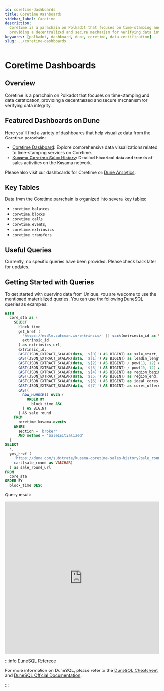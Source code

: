 ```yaml
---
id: coretime-dashboards
title: Coretime Dashboards
sidebar_label: Coretime
description:
  Coretime is a parachain on Polkadot that focuses on time-stamping and data certification,
  providing a decentralized and secure mechanism for verifying data integrity.
keywords: [polkadot, dashboard, dune, coretime, data certification]
slug: ../coretime-dashboards
---
```


# Coretime Dashboards

## Overview

Coretime is a parachain on Polkadot that focuses on time-stamping and data certification, providing
a decentralized and secure mechanism for verifying data integrity.

## Featured Dashboards on Dune

Here you'll find a variety of dashboards that help visualize data from the Coretime parachain:

- [Coretime Dashboard](https://dune.com/substrate/coretime): Explore comprehensive data
  visualizations related to time-stamping services on Coretime.
- [Kusama Coretime Sales History](https://dune.com/substrate/kusama-coretime-sales-history):
  Detailed historical data and trends of sales activities on the Kusama network.

Please also visit our dashboards for Coretime on
[Dune Analytics](https://dune.com/discover/content/relevant?q=title:Coretime%20author:substrate).

## Key Tables

Data from the Coretime parachain is organized into several key tables:

- `coretime.balances`
- `coretime.blocks`
- `coretime.calls`
- `coretime.events`,
- `coretime.extrinsics`
- `coretime.transfers`

## Useful Queries

Currently, no specific queries have been provided. Please check back later for updates.

## Getting Started with Queries

To get started with querying data from Unique, you are welcome to use the mentioned materialized
queries. You can use the following DuneSQL queries as examples:

```sql title="Kusama Coretime Core Statistics" showLineNumbers
WITH
  core_sta as (
    SELECT
      block_time,
      get_href (
        'https://nodle.subscan.io/extrinsic/' || cast(extrinsic_id as VARCHAR),
        extrinsic_id
      ) as extrinsics_url,
      extrinsic_id,
      CAST(JSON_EXTRACT_SCALAR(data, '$[0]') AS BIGINT) as sale_start,
      CAST(JSON_EXTRACT_SCALAR(data, '$[1]') AS BIGINT) as leadin_length,
      CAST(JSON_EXTRACT_SCALAR(data, '$[2]') AS BIGINT) / pow(10, 12) as start_price,
      CAST(JSON_EXTRACT_SCALAR(data, '$[3]') AS BIGINT) / pow(10, 12) as regular_price,
      CAST(JSON_EXTRACT_SCALAR(data, '$[4]') AS BIGINT) as region_begin,
      CAST(JSON_EXTRACT_SCALAR(data, '$[5]') AS BIGINT) as region_end,
      CAST(JSON_EXTRACT_SCALAR(data, '$[6]') AS BIGINT) as ideal_cores_sold,
      CAST(JSON_EXTRACT_SCALAR(data, '$[7]') AS BIGINT) as cores_offered,
      CAST(
        ROW_NUMBER() OVER (
          ORDER BY
            block_time ASC
        ) AS BIGINT
      ) AS sale_round
    FROM
      coretime_kusama.events
    WHERE
      section = 'broker'
      AND method = 'SaleInitialized'
  )
SELECT
  *,
  get_href (
    'https://dune.com/substrate/kusama-coretime-sales-history?sale_round=' || cast(sale_round as VARCHAR),
    cast(sale_round as VARCHAR)
  ) as sale_round_url
FROM
  core_sta
ORDER BY
  block_time DESC
```

Query result:

<iframe src="https://dune.com/embeds/3765036/6332449/" width="100%" height="500px" frameBorder="0"></iframe>

:::info DuneSQL Referece

For more information on DuneSQL, please refer to the [DuneSQL Cheatsheet](../dunesql-cheatsheet.md)
and
[DuneSQL Official Documentation](https://docs.dune.com/query-engine/Functions-and-operators/index).

:::
